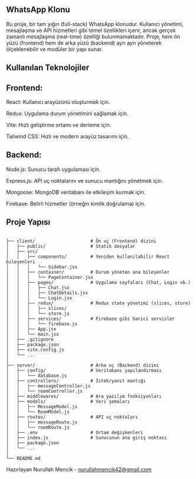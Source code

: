 ## WhatsApp Klonu
Bu proje, bir tam yığın (full-stack) WhatsApp klonudur. Kullanıcı yönetimi, mesajlaşma ve API hizmetleri gibi temel özellikleri içerir, ancak gerçek zamanlı mesajlaşma (real-time) özelliği bulunmamaktadır. Proje, hem ön yüzü (frontend) hem de arka yüzü (backend) ayrı ayrı yöneterek ölçeklenebilir ve modüler bir yapı sunar.

## Kullanılan Teknolojiler
## Frontend:
React: Kullanıcı arayüzünü oluşturmak için.

Redux: Uygulama durum yönetimini sağlamak için.

Vite: Hızlı geliştirme ortamı ve derleme için.

Tailwind CSS: Hızlı ve modern arayüz tasarımı için.

## Backend:
Node.js: Sunucu tarafı uygulaması için.

Express.js: API uç noktalarını ve sunucu mantığını yönetmek için.

Mongoose: MongoDB veritabanı ile etkileşim kurmak için.

Firebase: Belirli hizmetler (örneğin kimlik doğrulama) için.

## Proje Yapısı
``````

├── client/                     # Ön uç (Frontend) dizini
│   ├── public/                 # Statik dosyalar
│   ├── src/                    
│   │   ├── components/         # Yeniden kullanılabilir React bileşenleri
│   │   │   └── Sidebar.jsx
│   │   ├── container/          # Durum yöneten ana bileşenler
│   │   │   └── PageContainer.jsx
│   │   ├── pages/              # Uygulama sayfaları (Chat, Login vb.)
│   │   │   ├── Chat.jsx
│   │   │   ├── ChatDetails.jsx
│   │   │   └── Login.jsx
│   │   ├── redux/              # Redux state yönetimi (slices, store)
│   │   │   ├── slices/
│   │   │   └── store.js
│   │   ├── services/           # Firebase gibi harici servisler
│   │   │   └── firebase.js
│   │   ├── App.jsx
│   │   └── main.jsx
│   ├── .gitignore
│   ├── package.json
│   ├── vite.config.js
│   └── ...
│
├── server/                     # Arka uç (Backend) dizini
│   ├── config/                 # Veritabanı yapılandırması
│   │   └── database.js
│   ├── controllers/            # İstek/yanıt mantığı
│   │   ├── messageController.js
│   │   └── roomController.js
│   ├── middlewares/            # Ara yazılım fonksiyonları
│   ├── models/                 # Veri şemaları
│   │   ├── MessageModel.js
│   │   └── RoomModel.js
│   ├── routes/                 # API uç noktaları
│   │   ├── messageRoute.js
│   │   └── roomRoute.js
│   ├── .env                    # Ortam değişkenleri
│   ├── index.js                # Sunucunun ana giriş noktası
│   ├── package.json
│   └── ...
│
└── README.md
``````
Hazırlayan
Nurullah Mencik - nurullahmencik42@gmail.com